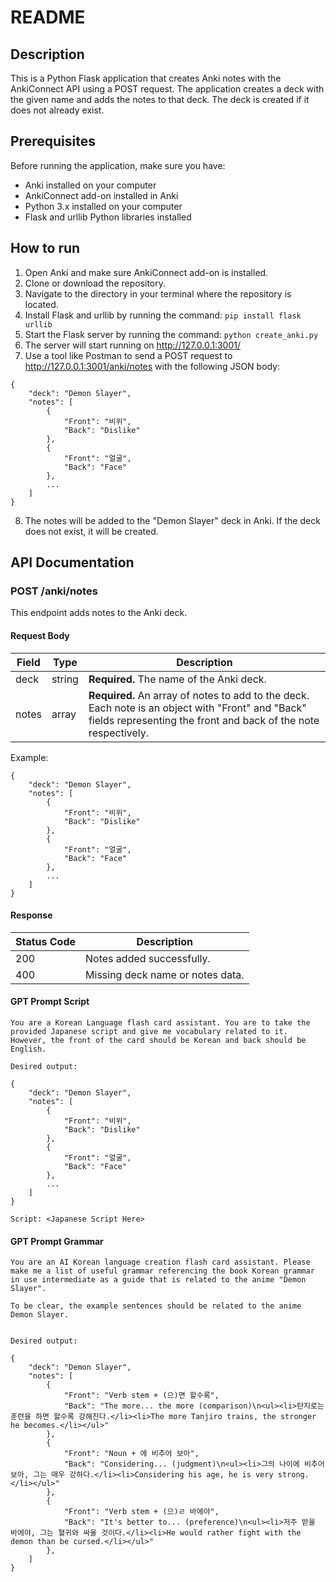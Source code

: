 # README

## Description

This is a Python Flask application that creates Anki notes with the AnkiConnect API using a POST request. The application creates a deck with the given name and adds the notes to that deck. The deck is created if it does not already exist.

## Prerequisites

Before running the application, make sure you have:

- Anki installed on your computer
- AnkiConnect add-on installed in Anki
- Python 3.x installed on your computer
- Flask and urllib Python libraries installed

## How to run

1. Open Anki and make sure AnkiConnect add-on is installed.
2. Clone or download the repository.
3. Navigate to the directory in your terminal where the repository is located.
4. Install Flask and urllib by running the command: `pip install flask urllib`
5. Start the Flask server by running the command: `python create_anki.py`
6. The server will start running on http://127.0.0.1:3001/
7. Use a tool like Postman to send a POST request to http://127.0.0.1:3001/anki/notes with the following JSON body:

```
{
    "deck": "Demon Slayer",
    "notes": [
        {
            "Front": "비위",
            "Back": "Dislike"
        },
        {
            "Front": "얼굴",
            "Back": "Face"
        },
        ...
    ]
}
```

8. The notes will be added to the "Demon Slayer" deck in Anki. If the deck does not exist, it will be created.

## API Documentation

### POST /anki/notes

This endpoint adds notes to the Anki deck.

#### Request Body

| Field | Type   | Description                                                                                                                                                         |
| ----- | ------ | ------------------------------------------------------------------------------------------------------------------------------------------------------------------- |
| deck  | string | **Required.** The name of the Anki deck.                                                                                                                            |
| notes | array  | **Required.** An array of notes to add to the deck. Each note is an object with "Front" and "Back" fields representing the front and back of the note respectively. |

Example:

```
{
    "deck": "Demon Slayer",
    "notes": [
        {
            "Front": "비위",
            "Back": "Dislike"
        },
        {
            "Front": "얼굴",
            "Back": "Face"
        },
        ...
    ]
}
```

#### Response

| Status Code | Description                      |
| ----------- | -------------------------------- |
| 200         | Notes added successfully.        |
| 400         | Missing deck name or notes data. |

#### GPT Prompt Script

```
You are a Korean Language flash card assistant. You are to take the provided Japanese script and give me vocabulary related to it. However, the front of the card should be Korean and back should be English.

Desired output:

{
    "deck": "Demon Slayer",
    "notes": [
        {
            "Front": "비위",
            "Back": "Dislike"
        },
        {
            "Front": "얼굴",
            "Back": "Face"
        },
        ...
    ]
}

Script: <Japanese Script Here>
```

#### GPT Prompt Grammar

```
You are an AI Korean language creation flash card assistant. Please make me a list of useful grammar referencing the book Korean grammar in use intermediate as a guide that is related to the anime "Demon Slayer".

To be clear, the example sentences should be related to the anime Demon Slayer.


Desired output:

{
    "deck": "Demon Slayer",
    "notes": [
        {
            "Front": "Verb stem + (으)면 할수록",
            "Back": "The more... the more (comparison)\n<ul><li>탄지로는 훈련을 하면 할수록 강해진다.</li><li>The more Tanjiro trains, the stronger he becomes.</li></ul>"
        },
        {
            "Front": "Noun + 에 비추어 보아",
            "Back": "Considering... (judgment)\n<ul><li>그의 나이에 비추어 보아, 그는 매우 강하다.</li><li>Considering his age, he is very strong.</li></ul>"
        },
        {
            "Front": "Verb stem + (으)ㄹ 바에야",
            "Back": "It's better to... (preference)\n<ul><li>저주 받을 바에야, 그는 혈귀와 싸울 것이다.</li><li>He would rather fight with the demon than be cursed.</li></ul>"
        },
    ]
}


```
